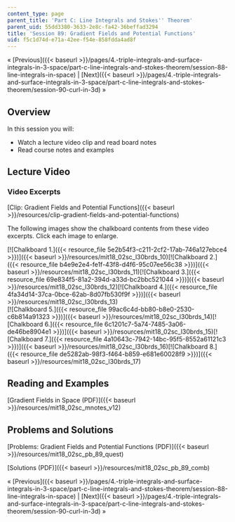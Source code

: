 ```yaml
---
content_type: page
parent_title: 'Part C: Line Integrals and Stokes'' Theorem'
parent_uid: 55dd3380-3633-2e8c-fa42-36beffad3294
title: 'Session 89: Gradient Fields and Potential Functions'
uid: f5c1d74d-e71a-42ee-f54e-858fdda4ad8f
---
```


« [Previous]({{< baseurl >}}/pages/4.-triple-integrals-and-surface-integrals-in-3-space/part-c-line-integrals-and-stokes-theorem/session-88-line-integrals-in-space) | [Next]({{< baseurl >}}/pages/4.-triple-integrals-and-surface-integrals-in-3-space/part-c-line-integrals-and-stokes-theorem/session-90-curl-in-3d) »

Overview
--------

In this session you will:

*   Watch a lecture video clip and read board notes
*   Read course notes and examples

Lecture Video
-------------

### Video Excerpts

[Clip: Gradient Fields and Potential Functions]({{< baseurl >}}/resources/clip-gradient-fields-and-potential-functions)

The following images show the chalkboard contents from these video excerpts. Click each image to enlarge.

[![Chalkboard 1.]({{< resource_file 5e2b54f3-c211-2cf2-17ab-746a127ebce4 >}})]({{< baseurl >}}/resources/mit18_02sc_l30brds_10)[![Chalkboard 2.]({{< resource_file b4e9e2e4-fe1f-43f8-d4f6-95c07ee56c38 >}})]({{< baseurl >}}/resources/mit18_02sc_l30brds_11)[![Chalkboard 3.]({{< resource_file 69e834f5-81a2-394d-a33d-bc2bbc521044 >}})]({{< baseurl >}}/resources/mit18_02sc_l30brds_12)[![Chalkboard 4.]({{< resource_file 4fa34d14-37ca-0bce-62ab-8d07fb530f9f >}})]({{< baseurl >}}/resources/mit18_02sc_l30brds_13)  
[![Chalkboard 5.]({{< resource_file 99ac6c4d-bb80-b8e0-2530-c6b814a91323 >}})]({{< baseurl >}}/resources/mit18_02sc_l30brds_14)[![Chalkboard 6.]({{< resource_file 6c1201c7-5a74-7485-3a06-de46be8904e1 >}})]({{< baseurl >}}/resources/mit18_02sc_l30brds_15)[![Chalkboard 7.]({{< resource_file 4a10643c-7942-14bc-95f5-8552a61121c3 >}})]({{< baseurl >}}/resources/mit18_02sc_l30brds_16)[![Chalkboard 8.]({{< resource_file de5282ab-98f3-f464-b859-e681e60028f9 >}})]({{< baseurl >}}/resources/mit18_02sc_l30brds_17)

Reading and Examples
--------------------

[Gradient Fields in Space (PDF)]({{< baseurl >}}/resources/mit18_02sc_mnotes_v12)

Problems and Solutions
----------------------

[Problems: Gradient Fields and Potential Functions (PDF)]({{< baseurl >}}/resources/mit18_02sc_pb_89_quest)

[Solutions (PDF)]({{< baseurl >}}/resources/mit18_02sc_pb_89_comb)

« [Previous]({{< baseurl >}}/pages/4.-triple-integrals-and-surface-integrals-in-3-space/part-c-line-integrals-and-stokes-theorem/session-88-line-integrals-in-space) | [Next]({{< baseurl >}}/pages/4.-triple-integrals-and-surface-integrals-in-3-space/part-c-line-integrals-and-stokes-theorem/session-90-curl-in-3d) »